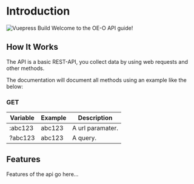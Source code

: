# Introduction
![Vuepress Build](https://github.com/OE-O/Documentation/workflows/Vuepress%20Build/badge.svg) Welcome to the OE-O API guide!
## How It Works
The API is a basic REST-API, you collect data by using web requests and other methods.

The documentation will document all methods using an example like the below:

### GET

<RouteHighlighter method="GET" route="/this/is/a/fake/route/:abc123?abc123="/> 

| Variable  | Example 	| Description      	|
|---------	|---------	|------------------	|
| :abc123 	| abc123  	| A url paramater. 	|
| ?abc123 	| abc123  	| A query.         	|



## Features
Features of the api go here...
